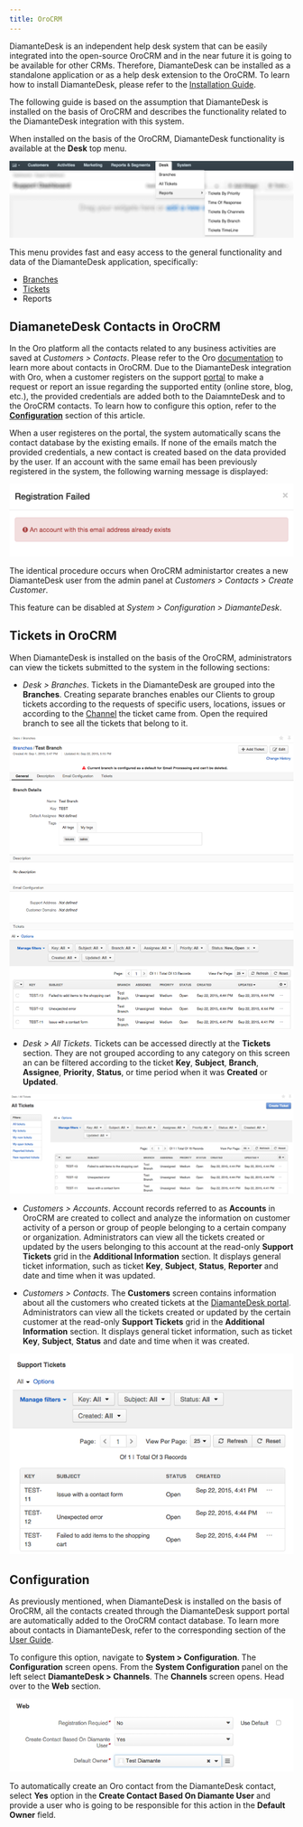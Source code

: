 ```yaml
---
title: OroCRM
---
```


DiamanteDesk is an independent help desk system that can be easily integrated into the open-source OroCRM and in the near future it is going to be available for other CRMs.  Therefore, DiamanteDesk can be installed as a standalone application or as a help desk extension to the OroCRM. To learn how to install DiamanteDesk, please refer to the [Installation Guide](../installation-guide/index.html).

The following guide is based on the assumption that DiamanteDesk is installed on the basis of OroCRM and describes the functionality related to the DiamanteDesk integration with this system.

When installed on the basis of the OroCRM, DiamanteDesk functionality is available at the **Desk** top menu.

![Oro](img/Oro.png)

This menu provides fast and easy access to the general functionality and data of the DiamanteDesk application, specifically:

* [Branches](../user-guide/branches.html)
* [Tickets](../user-guide/tickets.html)
* Reports

## DiamaneteDesk Contacts in OroCRM

In the Oro platform all the contacts related to any business activities are saved at _Customers > Contacts_. Please refer to the Oro [documentation](http://www.orocrm.com/documentation/index/current/user-guide/contacts) to learn more about contacts in OroCRM. Due to the DiamanteDesk integration with Oro, when a customer registers on the support [portal](http://orocrmqa.eltrino.com:8090/diamante_1.1/web/app_dev.php/portal/#login) to make a request or report an issue regarding the supported entity (online store, blog, etc.), the provided credentials are  added both to the DaiamnteDesk and to the OroCRM contacts. To learn how to configure this option, refer to the [**Configuration**](#configuration) section of this article.

When a user registeres on the portal, the system automatically scans the contact database by the existing emails. If none of the emails match the provided credentials, a new contact is created based on the data provided by the user. If an account with the same email has  been previously registered in the system, the following warning message is displayed:

![Message](img/message.png)

The identical procedure occurs when OroCRM administartor creates a new DiamanteDesk user from the admin panel at _Customers > Contacts > Create Customer_.

This feature can be disabled at _System > Configuration > DiamanteDesk_.

## Tickets in OroCRM

When DiamanteDesk is installed on the basis of the OroCRM, administrators can view the tickets submitted to the system in the following sections:

* _Desk > Branches_. Tickets in the DiamanteDesk are grouped into the **Branches**. Creating separate branches enables our Clients to group tickets according to the requests of specific users, locations, issues or according to the [Channel](../user-guide/channels/index.html) the ticket came from. Open the required branch to see all the tickets that belong to it.

![Tickets in Oro](img/desk_branches.png)

* _Desk > All Tickets_. Tickets can be accessed directly at the **Tickets** section. They are not grouped according to any category on this screen an can be filtered according to the ticket **Key**, **Subject**, **Branch**, **Assignee**, **Priority**, **Status**, or time period when it was **Created** or **Updated**.

![Tickets in Oro](img/all_tickets.png)

* _Customers > Accounts_. Account records referred to as **Accounts** in OroCRM are created to collect and analyze the information on customer activity of a person or group of people belonging to a certain company or organization. Administrators can view all the tickets created or updated by the users belonging to this account at the read-only **Support Tickets** grid in the **Additional Information** section. It displays general ticket information, such as ticket **Key**, **Subject**, **Status**, **Reporter** and date and time when it was updated.

* _Customers > Contacts_. The **Customers** screen contains information about all the customers who created tickets at the [DiamanteDesk portal](../user-guide/channels/portal.html). Administrators can view all the tickets created or updated by the certain customer at the read-only **Support Tickets** grid in the **Additional Information** section. It displays general ticket information, such as ticket **Key**, **Subject**, **Status** and date and time when it was created.

![Tickets in Oro](img/Customers_contacts.png)

<a name="configuration"></a> 
## Configuration

As previously mentioned, when DiamanteDesk is installed on the basis of OroCRM, all the contacts created through the DiamanteDesk support portal are automatically added to the OroCRM contact database. To learn more about contacts in DiamanteDesk, refer to the corresponding section of the [User Guide](../user-guide/customers.html). 

To configure this option, navigate to **System > Configuration**. The **Configuration** screen opens. From the **System Configuration** panel on the left select **DiamanteDesk > Channels**. The **Channels** screen opens. Head over to the **Web** section.

![Web Config](img/web_configuration.png)

To automatically create an Oro contact from the DiamanteDesk contact, select **Yes** option in the **Create Contact Based On Diamante User** and provide a user who is going to be responsible for this action in the **Default Owner** field.